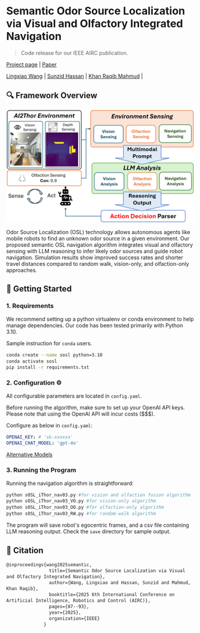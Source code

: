 # Semantic Odor Source Localization via Visual and Olfactory Integrated Navigation
> Code release for our IEEE AIRC publication.

[Project page](https://sunzidhassan.github.io/25_semanticOSL/) | [Paper](https://ieeexplore.ieee.org/document/11077500)

[Lingxiao Wang](https://lingxiaow.github.io/index/) |
[Sunzid Hassan](https://sunzid.com/) |
[Khan Raqib Mahmud](https://scholar.google.com/citations?user=g64GPuIAAAAJ&hl=en) |


## 🔍 Framework Overview
<p align="center">
	<img src="assets/framework.png" />
</p>
Odor Source Localization (OSL) technology allows autonomous agents like mobile robots to find an unknown odor source in a given environment. Our proposed semantic OSL navigation algorithm integrates visual and olfactory sensing with LLM reasoning to infer likely odor sources and guide robot navigation. Simulation results show improved success rates and shorter travel distances compared to random walk, vision-only, and olfaction-only approaches.

## 🚀 Getting Started
### 1. Requirements

We recommend setting up a python virtualenv or conda environment to help manage dependencies. Our code has been tested primarily with Python 3.10.

Sample instruction for `conda` users.
```bash
conda create --name sosl python=3.10
conda activate sosl
pip install -r requirements.txt
```

### 2. Configuration ⚙️ 
All configurable parameters are located in `config.yaml`.

Before running the algorithm, make sure to set up your OpenAI API keys. Please note that using the OpenAI API will incur costs ($$$).

Configure as below in `config.yaml`:
```yaml
OPENAI_KEY: # 'sk-xxxxxx' 
OPENAI_CHAT_MODEL: 'gpt-4o'
```
[Alternative Models](https://platform.openai.com/docs/models)

### 3. Running the Program
Running the navigation algorithm is straightforward:
```bash
python sOSL_iThor_nav03.py #for vision and olfaction fusion algorithm
python sOSL_iThor_nav03_VO.py #for vision-only algorithm
python sOSL_iThor_nav03_OO.py #for olfaction-only algorithm
python sOSL_iThor_nav03_RW.py #for random-walk algorithm

```

The program will save robot's egocentric frames, and a csv file containing LLM reasoning output. Check the `save` directory for sample output.

## 🔖 Citation
```
@inproceedings{wang2025semantic,
                title={Semantic Odor Source Localization via Visual and Olfactory Integrated Navigation},
                author={Wang, Lingxiao and Hassan, Sunzid and Mahmud, Khan Raqib},
                booktitle={2025 6th International Conference on Artificial Intelligence, Robotics and Control (AIRC)},
                pages={87--93},
                year={2025},
                organization={IEEE}
              }
```
